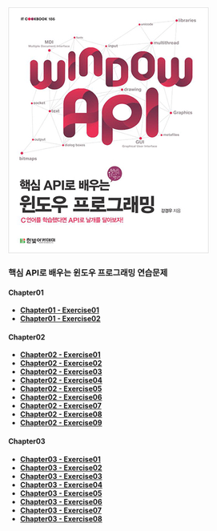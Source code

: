 <img src="image/book.jpg"/>
<br/>

### 핵심 API로 배우는 윈도우 프로그래밍 연습문제

#### Chapter01
- **[Chapter01 - Exercise01](/Chapter01/Exercise01/)**
- **[Chapter01 - Exercise02](/Chapter01/Exercise02/)**
#### Chapter02
- **[Chapter02 - Exercise01](/Chapter02/Exercise01/)**
- **[Chapter02 - Exercise02](/Chapter02/Exercise02/)**
- **[Chapter02 - Exercise03](/Chapter02/Exercise03/)**
- **[Chapter02 - Exercise04](/Chapter02/Exercise04/)**
- **[Chapter02 - Exercise05](/Chapter02/Exercise05/)**
- **[Chapter02 - Exercise06](/Chapter02/Exercise06/)**
- **[Chapter02 - Exercise07](/Chapter02/Exercise07/)**
- **[Chapter02 - Exercise08](/Chapter02/Exercise08/)**
- **[Chapter02 - Exercise09](/Chapter02/Exercise09/)**
#### Chapter03
- **[Chapter03 - Exercise01](/Chapter03/Exercise01/)**
- **[Chapter03 - Exercise02](/Chapter03/Exercise02/)**
- **[Chapter03 - Exercise03](/Chapter03/Exercise03/)**
- **[Chapter03 - Exercise04](/Chapter03/Exercise04/)**
- **[Chapter03 - Exercise05](/Chapter03/Exercise05/)**
- **[Chapter03 - Exercise06](/Chapter03/Exercise06/)**
- **[Chapter03 - Exercise07](/Chapter03/Exercise07/)**
- **[Chapter03 - Exercise08](/Chapter03/Exercise08/)**